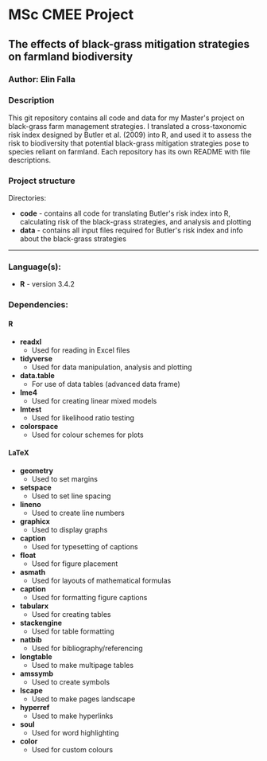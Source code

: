 # MSc CMEE Project
## The effects of black-grass mitigation strategies on farmland biodiversity
### Author: Elin Falla

### Description
This git repository contains all code and data for my Master's project on black-grass farm management strategies. I translated a cross-taxonomic risk index designed by Butler et al. (2009) into R, and used it to assess the risk to biodiversity that potential black-grass mitigation strategies pose to species reliant on farmland. Each repository has its own README with file descriptions.

### Project structure

Directories:
- **code** - contains all code for translating Butler's risk index into R, calculating risk of the black-grass strategies, and analysis and plotting
- **data** - contains all input files required for Butler's risk index and info about the black-grass strategies

----

### Language(s):
- **R** - version 3.4.2

### Dependencies:
#### R
- **readxl**
  - Used for reading in Excel files
- **tidyverse**
  - Used for data manipulation, analysis and plotting
- **data.table**
  - For use of data tables (advanced data frame)
- **lme4**
  - Used for creating linear mixed models
- **lmtest**
  - Used for likelihood ratio testing
- **colorspace**
  - Used for colour schemes for plots


#### LaTeX
- **geometry**
  - Used to set margins
- **setspace**
   - Used to set line spacing
- **lineno**
  - Used to create line numbers
- **graphicx**
  - Used to display graphs
- **caption**
   - Used for typesetting of captions
- **float**
  - Used for figure placement
- **asmath**
  - Used for layouts of mathematical formulas
- **caption**
  - Used for formatting figure captions
- **tabularx**
  - Used for creating tables
- **stackengine**
  - Used for table formatting
- **natbib**
  - Used for bibliography/referencing
- **longtable**
  - Used to make multipage tables
- **amssymb**
  - Used to create symbols
- **lscape**
  - Used to make pages landscape
- **hyperref**
  - Used to make hyperlinks
- **soul**
  - Used for word highlighting
- **color**
  - Used for custom colours
